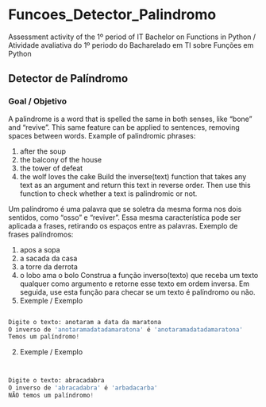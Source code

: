 # Funcoes_Detector_Palindromo
Assessment activity of the 1º period of IT Bachelor on Functions in Python / Atividade avaliativa do 1º periodo do Bacharelado em TI sobre Funções em Python

## Detector de Palíndromo

### Goal / Objetivo

A palindrome is a word that is spelled the same in both senses, like “bone” and “revive”. This same feature can be applied to sentences, removing spaces between words. Example of palindromic phrases:
1. after the soup
2. the balcony of the house
3. the tower of defeat
4. the wolf loves the cake
Build the inverse(text) function that takes any text as an argument and return this text in reverse order. Then use this function to check whether a text is palindromic or not. 

Um palíndromo é uma palavra que se soletra da mesma forma nos dois sentidos, como “osso” e “reviver”. Essa mesma característica pode ser aplicada a frases, retirando os espaços entre as palavras. Exemplo de frases palíndromos:
1. apos a sopa
2. a sacada da casa
3. a torre da derrota
4. o lobo ama o bolo
Construa a função inverso(texto) que receba um texto qualquer como argumento e retorne esse texto em ordem inversa. Em seguida, use esta função para checar se um texto é palíndromo ou não.
1. Exemple / Exemplo
```py

Digite o texto: anotaram a data da maratona
O inverso de 'anotaramadatadamaratona' é 'anotaramadatadamaratona'
Temos um palíndromo!
```
2. Exemple / Exemplo
```py


Digite o texto: abracadabra
O inverso de 'abracadabra' é 'arbadacarba'
NÃO temos um palíndromo!
```
